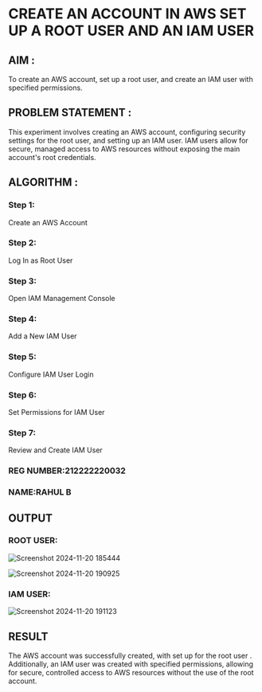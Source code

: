  # CREATE AN  ACCOUNT IN AWS SET UP A ROOT USER AND AN IAM USER 

## AIM :
To create an AWS account, set up a root user, and create an IAM user with specified permissions.

## PROBLEM STATEMENT :
This experiment involves creating an AWS account, configuring security settings for the root user, and setting up an IAM user. IAM users allow for secure, managed access to AWS resources without exposing the main account's root credentials.

## ALGORITHM :

 ### Step 1:
 Create an AWS Account </br>
 ### Step 2:
 Log In as Root User </br>
 ### Step 3:
 Open IAM Management Console</br>
 ### Step 4:
 Add a New IAM User</br>
 ### Step 5:
 Configure IAM User Login</br>
 ### Step 6:
 Set Permissions for IAM User</br>
 ### Step 7:
 Review and Create IAM User</br>

### REG NUMBER:212222220032
### NAME:RAHUL B

## OUTPUT

### ROOT USER:

![Screenshot 2024-11-20 185444](https://github.com/user-attachments/assets/619f847c-f52a-4ea2-bc58-7408e491e5fd)

![Screenshot 2024-11-20 190925](https://github.com/user-attachments/assets/e408f021-de28-42e3-89da-9a7d5715e46f)


 ### IAM USER:
![Screenshot 2024-11-20 191123](https://github.com/user-attachments/assets/40285a63-75b5-4734-b5dc-76b896cd533c)


## RESULT
The AWS account was successfully created, with set up for the root user . Additionally, an IAM user was created with specified permissions, allowing for secure, controlled access to AWS resources without the use of the root account. 

  


